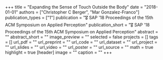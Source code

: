 +++
title = "Expanding the Sense of Touch Outside the Body"
date = "2018-01-01"
authors = ["Christopher C Berger", "Mar Gonzalez-Franco"]
publication_types = ["1"]
publication = "🎖️ SAP '18 Proceedings of the 15th ACM Symposium on Applied Perception"
publication_short = "🎖️ SAP '18 Proceedings of the 15th ACM Symposium on Applied Perception"
abstract = ""
abstract_short = ""
image_preview = ""
selected = false
projects = []
tags = []
url_pdf = ""
url_preprint = ""
url_code = ""
url_dataset = ""
url_project = ""
url_slides = ""
url_video = ""
url_poster = ""
url_source = ""
math = true
highlight = true
[header]
image = ""
caption = ""
+++
